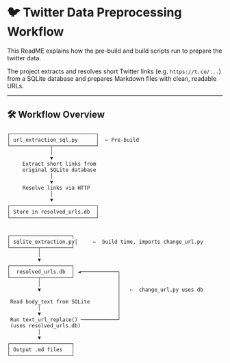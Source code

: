
# 🐦 Twitter Data Preprocessing Workflow

This ReadME explains how the pre-build and build scripts
run to prepare the twitter data.

The project extracts and resolves short Twitter links (e.g. `https://t.co/...`) from a SQLite database and prepares Markdown files with clean, readable URLs.

---

## 🛠️ Workflow Overview

```text
┌────────────────────────────┐
│ url_extraction_sql.py      │  ← Pre-build
└─────────────┬──────────────┘
              │
              ▼
     Extract short links from
     original SQLite database
              │
              ▼
     Resolve links via HTTP
              │
              ▼
┌────────────────────────────┐
│ Store in resolved_urls.db  │
└────────────────────────────┘


┌────────────────────┐
│ sqlite_extraction.py│     ←  build time, imports change_url.py
└─────────┬──────────┘
          │             
          ▼
┌────────────────────┐
│  resolved_urls.db  │ ◄────────────┐
└─────────┬──────────┘              │
          │                         │
          ▼                         │   ←  change_url.py uses db
                                    │      
 Read body_text from SQLite         │
          │                         │
          ▼                         │
 Run text_url_replace() ────────────┘
 (uses resolved_urls.db)
          │
          ▼
┌────────────────────┐
│ Output .md files   │
└────────────────────┘


